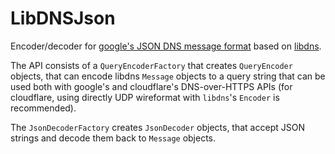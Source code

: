 # LibDNSJson

Encoder/decoder for [google's JSON DNS message format](https://developers.google.com/speed/public-dns/docs/dns-over-https) based on [libdns](https://github.com/DaveRandom/LibDNS/).  

The API consists of a `QueryEncoderFactory` that creates `QueryEncoder` objects, that can encode libdns `Message` objects to a query string that can be used both with google's and cloudflare's DNS-over-HTTPS APIs (for cloudflare, using directly UDP wireformat with `libdns`'s `Encoder` is recommended).  

The `JsonDecoderFactory` creates `JsonDecoder` objects, that accept JSON strings and decode them back to `Message` objects.  
